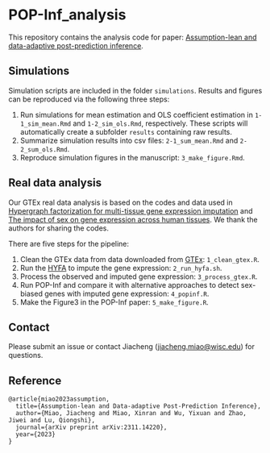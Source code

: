 # POP-Inf_analysis

This repository contains the analysis code for paper: [Assumption-lean and data-adaptive post-prediction inference](https://arxiv.org/abs/2311.14220).

## Simulations

Simulation scripts are included in the folder `simulations`. Results and figures can be reproduced via the following three steps:

1. Run simulations for mean estimation and OLS coefficient estimation in `1-1_sim_mean.Rmd` and `1-2_sim_ols.Rmd`, respectively. These scripts will automatically create a subfolder `results` containing raw results.
2. Summarize simulation results into csv files: `2-1_sum_mean.Rmd` and `2-2_sum_ols.Rmd`.
3. Reproduce simulation figures in the manuscript: `3_make_figure.Rmd`.

## Real data analysis

Our GTEx real data analysis is based on the codes and data used in [Hypergraph factorization for multi-tissue gene expression imputation](https://www.nature.com/articles/s42256-023-00684-8) and [The impact of sex on gene expression across human tissues](https://www.science.org/doi/10.1126/science.aba3066?url_ver=Z39.88-2003&rfr_id=ori:rid:crossref.org&rfr_dat=cr_pub%20%200pubmed). We thank the authors for sharing the codes.

There are five steps for the pipeline:
1. Clean the GTEx data from data downloaded from [GTEx](https://www.gtexportal.org/home/): `1_clean_gtex.R`. 
2. Run the [HYFA](https://www.nature.com/articles/s42256-023-00684-8) to impute the gene expression: `2_run_hyfa.sh`.
3. Process the observed and imputed gene expression: `3_process_gtex.R`.
4. Run POP-Inf and compare it with alternative approaches to detect sex-biased genes with imputed gene expression: `4_popinf.R`.
5. Make the Figure3 in the POP-Inf paper: `5_make_figure.R`.

## Contact 

Please submit an issue or contact Jiacheng (jiacheng.miao@wisc.edu) for questions.

## Reference
```
@article{miao2023assumption,
  title={Assumption-lean and Data-adaptive Post-Prediction Inference},
  author={Miao, Jiacheng and Miao, Xinran and Wu, Yixuan and Zhao, Jiwei and Lu, Qiongshi},
  journal={arXiv preprint arXiv:2311.14220},
  year={2023}
}
```
